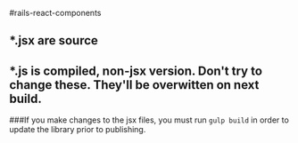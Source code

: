 #rails-react-components

## *.jsx are source
## *.js is compiled, non-jsx version.  Don't try to change these.  They'll be overwitten on next build.

###If you make changes to the jsx files, you must run `gulp build` in order to update the library prior to publishing.